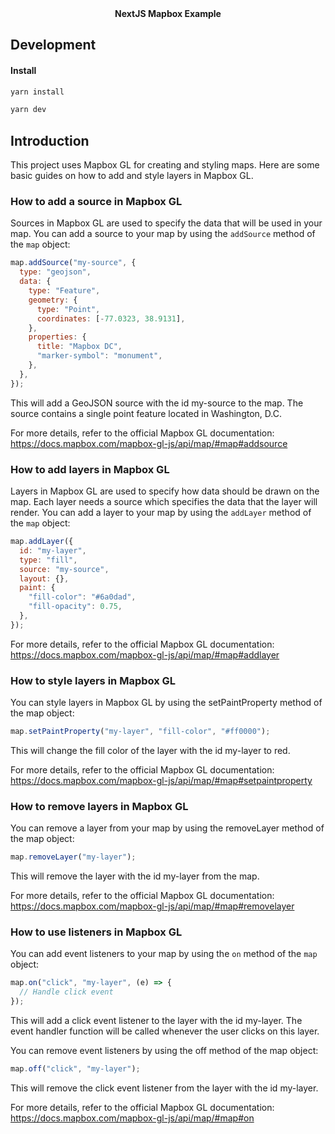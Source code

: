 <div align="center"><strong>NextJS Mapbox Example</strong></div>

## Development

#### Install

```sh
yarn install
```

```sh
yarn dev
```

## Introduction

This project uses Mapbox GL for creating and styling maps. Here are some basic guides on how to add and style layers in Mapbox GL.

### How to add a source in Mapbox GL

Sources in Mapbox GL are used to specify the data that will be used in your map. You can add a source to your map by using the `addSource` method of the `map` object:

```javascript
map.addSource("my-source", {
  type: "geojson",
  data: {
    type: "Feature",
    geometry: {
      type: "Point",
      coordinates: [-77.0323, 38.9131],
    },
    properties: {
      title: "Mapbox DC",
      "marker-symbol": "monument",
    },
  },
});
```

This will add a GeoJSON source with the id my-source to the map. The source contains a single point feature located in Washington, D.C.

For more details, refer to the official Mapbox GL documentation: https://docs.mapbox.com/mapbox-gl-js/api/map/#map#addsource

### How to add layers in Mapbox GL

Layers in Mapbox GL are used to specify how data should be drawn on the map. Each layer needs a source which specifies the data that the layer will render. You can add a layer to your map by using the `addLayer` method of the `map` object:

```javascript
map.addLayer({
  id: "my-layer",
  type: "fill",
  source: "my-source",
  layout: {},
  paint: {
    "fill-color": "#6a0dad",
    "fill-opacity": 0.75,
  },
});
```

For more details, refer to the official Mapbox GL documentation: https://docs.mapbox.com/mapbox-gl-js/api/map/#map#addlayer

### How to style layers in Mapbox GL

You can style layers in Mapbox GL by using the setPaintProperty method of the map object:

```javascript
map.setPaintProperty("my-layer", "fill-color", "#ff0000");
```

This will change the fill color of the layer with the id my-layer to red.

For more details, refer to the official Mapbox GL documentation: https://docs.mapbox.com/mapbox-gl-js/api/map/#map#setpaintproperty

### How to remove layers in Mapbox GL

You can remove a layer from your map by using the removeLayer method of the map object:

```javascript
map.removeLayer("my-layer");
```

This will remove the layer with the id my-layer from the map.

For more details, refer to the official Mapbox GL documentation: https://docs.mapbox.com/mapbox-gl-js/api/map/#map#removelayer

### How to use listeners in Mapbox GL

You can add event listeners to your map by using the `on` method of the `map` object:

```javascript
map.on("click", "my-layer", (e) => {
  // Handle click event
});
```

This will add a click event listener to the layer with the id my-layer. The event handler function will be called whenever the user clicks on this layer.

You can remove event listeners by using the off method of the map object:

```javascript
map.off("click", "my-layer");
```

This will remove the click event listener from the layer with the id my-layer.

For more details, refer to the official Mapbox GL documentation: https://docs.mapbox.com/mapbox-gl-js/api/map/#map#on
